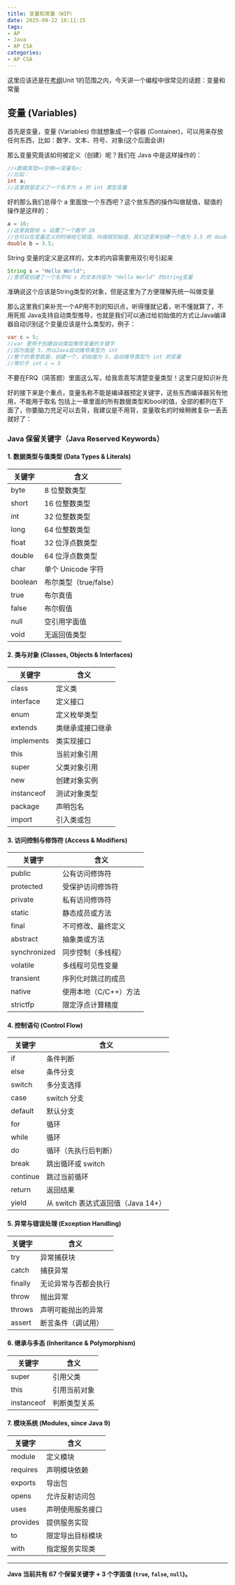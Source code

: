 ```yaml
---
title: 变量和常量（WIP）
date: 2025-09-22 16:11:15
tags:
- AP
- Java
- AP CSA
categories:
- AP CSA
---
```


这里应该还是在[考纲](../00-about-ap-csa#考试大纲)Unit 1的范围之内，今天讲一个编程中很常见的话题：变量和常量

## 变量 (Variables)

首先是变量，变量 (Variables) 你就想象成一个容器 (Container)，可以用来存放任何东西，比如：数字、文本、符号、对象(这个后面会讲)

那么变量究竟该如何被定义（创建）呢？我们在 Java 中是这样操作的：

```Java
//<数据类型><空格><变量名>;
//比如：
int a;
//这里就是定义了一个名字为 a 的 int 类型变量
```

好的那么我们总得个 a 里面放一个东西吧？这个放东西的操作叫做赋值，赋值的操作是这样的：

```Java
a = 10;
//这里就是给 a 设置了一个数字 10
//也可以在变量定义的时候给它赋值，叫做赋初始值，我们这里来创建一个值为 3.5 的 double 类型的变量 b
double b = 3.5;
```
String 变量的定义是这样的，文本的内容需要用双引号引起来
```Java
String s = "Hello World";
//意思是创建了一个名字叫 s 的文本内容为 "Hello World" 的String变量
```
准确说这个应该是String类型的对象，但是这里为了方便理解先统一叫做变量

那么这里我们来补充一个AP用不到的知识点，听得懂就记着，听不懂就算了，不用死抠
Java支持自动类型推导，也就是我们可以通过给初始值的方式让Java编译器自动识别这个变量应该是什么类型的，例子：
```Java
var c = 5;
//var 是用于创建自动类型推导变量的关键字
//因为值是 5，所以Java自动推导类型为 int
//整个的意思就是，创建一个，初始值为 5，自动推导类型为 int 的变量
//等价于 int c = 5
```
不要在FRQ（简答题）里面这么写，给我乖乖写清楚变量类型！这里只是知识补充

好的接下来是个重点，变量名称不能是编译器预定关键字，这些东西编译器另有他用，不能用于取名
包括上一章里面的所有数据类型和bool的值，全部的都列在下面了，你要脑力充足可以去背，我建议是不用背，变量取名的时候稍微复杂一丢丢就好了：

### Java 保留关键字（Java Reserved Keywords）

#### 1. 数据类型与值类型 (Data Types & Literals)
| 关键字 | 含义 |
|--------|------|
| byte | 8 位整数类型 |
| short | 16 位整数类型 |
| int | 32 位整数类型 |
| long | 64 位整数类型 |
| float | 32 位浮点数类型 |
| double | 64 位浮点数类型 |
| char | 单个 Unicode 字符 |
| boolean | 布尔类型（true/false） |
| true | 布尔真值 |
| false | 布尔假值 |
| null | 空引用字面值 |
| void | 无返回值类型 |

#### 2. 类与对象 (Classes, Objects & Interfaces)
| 关键字 | 含义 |
|--------|------|
| class | 定义类 |
| interface | 定义接口 |
| enum | 定义枚举类型 |
| extends | 类继承或接口继承 |
| implements | 类实现接口 |
| this | 当前对象引用 |
| super | 父类对象引用 |
| new | 创建对象实例 |
| instanceof | 测试对象类型 |
| package | 声明包名 |
| import | 引入类或包 |

#### 3. 访问控制与修饰符 (Access & Modifiers)
| 关键字 | 含义 |
|--------|------|
| public | 公有访问修饰符 |
| protected | 受保护访问修饰符 |
| private | 私有访问修饰符 |
| static | 静态成员或方法 |
| final | 不可修改、最终定义 |
| abstract | 抽象类或方法 |
| synchronized | 同步控制（多线程） |
| volatile | 多线程可见性变量 |
| transient | 序列化时跳过的成员 |
| native | 使用本地（C/C++）方法 |
| strictfp | 限定浮点计算精度 |

#### 4. 控制语句 (Control Flow)
| 关键字 | 含义 |
|--------|------|
| if | 条件判断 |
| else | 条件分支 |
| switch | 多分支选择 |
| case | switch 分支 |
| default | 默认分支 |
| for | 循环 |
| while | 循环 |
| do | 循环（先执行后判断） |
| break | 跳出循环或 switch |
| continue | 跳过当前循环 |
| return | 返回结果 |
| yield | 从 switch 表达式返回值（Java 14+） |

#### 5. 异常与错误处理 (Exception Handling)
| 关键字 | 含义 |
|--------|------|
| try | 异常捕获块 |
| catch | 捕获异常 |
| finally | 无论异常与否都会执行 |
| throw | 抛出异常 |
| throws | 声明可能抛出的异常 |
| assert | 断言条件（调试用） |

#### 6. 继承与多态 (Inheritance & Polymorphism)
| 关键字 | 含义 |
|--------|------|
| super | 引用父类 |
| this | 引用当前对象 |
| instanceof | 判断类型关系 |

#### 7. 模块系统 (Modules, since Java 9)
| 关键字 | 含义 |
|--------|------|
| module | 定义模块 |
| requires | 声明模块依赖 |
| exports | 导出包 |
| opens | 允许反射访问包 |
| uses | 声明使用服务接口 |
| provides | 提供服务实现 |
| to | 限定导出目标模块 |
| with | 指定服务实现类 |

---

**Java 当前共有 67 个保留关键字 + 3 个字面值 (`true`, `false`, `null`)。**
